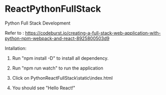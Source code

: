 # ReactPythonFullStack
Python Full Stack Development 

Refer to : https://codeburst.io/creating-a-full-stack-web-application-with-python-npm-webpack-and-react-8925800503d9



Intallation:

1. Run "npm install -D"  to install all dependency.

2. Run "npm run watch" to run the application

3. Click on PythonReactFullStack\static\index.html

4. You should see "Hello React!"
